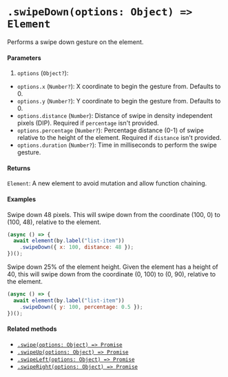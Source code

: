 # `.swipeDown(options: Object) => Element`

Performs a swipe down gesture on the element.

#### Parameters

1. `options` (`Object?`):
  - `options.x` (`Number?`): X coordinate to begin the gesture from. Defaults to 0.
  - `options.y` (`Number?`): Y coordinate to begin the gesture from. Defaults to 0.
  - `options.distance` (`Number`): Distance of swipe in density independent pixels (DIP). Required if `percentage` isn't provided.
  - `options.percentage` (`Number?`): Percentage distance (0-1) of swipe relative to the height of the element. Required if `distance` isn't provided. 
  - `options.duration` (`Number?`): Time in milliseconds to perform the swipe gesture.

#### Returns

`Element`: A new element to avoid mutation and allow function chaining.

#### Examples

Swipe down 48 pixels. This will swipe down from the coordinate (100, 0) to (100, 48), relative to the element.

```javascript
(async () => {
  await element(by.label("list-item"))
    .swipeDown({ x: 100, distance: 48 });
})();
```

Swipe down 25% of the element height. Given the element has a height of 40, this will swipe down from the coordinate (0, 100) to (0, 90), relative to the element.

```javascript
(async () => {
  await element(by.label("list-item"))
    .swipeDown({ y: 100, percentage: 0.5 });
})();
```

#### Related methods

- [`.swipe(options: Object) => Promise`](./swipe.md)
- [`.swipeUp(options: Object) => Promise`](./swipeUp.md)
- [`.swipeLeft(options: Object) => Promise`](./swipeLeft.md)
- [`.swipeRight(options: Object) => Promise`](./swipeRight.md)
